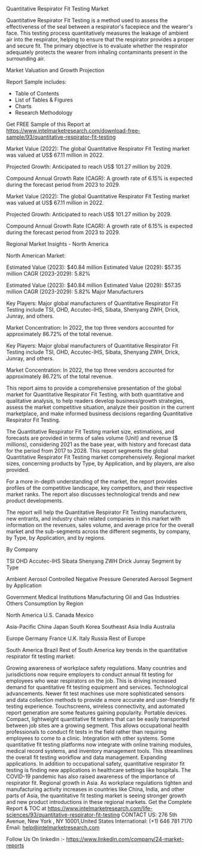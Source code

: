 Quantitative Respirator Fit Testing Market

Quantitative Respirator Fit Testing is a method used to assess the effectiveness of the seal between a respirator's facepiece and the wearer's face. This testing process quantitatively measures the leakage of ambient air into the respirator, helping to ensure that the respirator provides a proper and secure fit. The primary objective is to evaluate whether the respirator adequately protects the wearer from inhaling contaminants present in the surrounding air.

Market Valuation and Growth Projection

Report Sample includes:
- Table of Contents
- List of Tables & Figures
- Charts
- Research Methodology

Get FREE Sample of this Report at https://www.intelmarketresearch.com/download-free-sample/93/quantitative-respirator-fit-testing




Market Value (2022): The global Quantitative Respirator Fit Testing market was valued at US$ 67.11 million in 2022.

Projected Growth: Anticipated to reach US$ 101.27 million by 2029.

Compound Annual Growth Rate (CAGR): A growth rate of 6.15% is expected during the forecast period from 2023 to 2029.

Market Value (2022): The global Quantitative Respirator Fit Testing market was valued at US$ 67.11 million in 2022.

Projected Growth: Anticipated to reach US$ 101.27 million by 2029.

Compound Annual Growth Rate (CAGR): A growth rate of 6.15% is expected during the forecast period from 2023 to 2029.

Regional Market Insights - North America



North American Market:


Estimated Value (2023): $40.84 million
Estimated Value (2029): $57.35 million
CAGR (2023-2029): 5.82%


Estimated Value (2023): $40.84 million
Estimated Value (2029): $57.35 million
CAGR (2023-2029): 5.82%
Major Manufacturers



Key Players: Major global manufacturers of Quantitative Respirator Fit Testing include TSI, OHD, Accutec-IHS, Sibata, Shenyang ZWH, Drick, Junray, and others.

Market Concentration: In 2022, the top three vendors accounted for approximately 86.72% of the total revenue.

Key Players: Major global manufacturers of Quantitative Respirator Fit Testing include TSI, OHD, Accutec-IHS, Sibata, Shenyang ZWH, Drick, Junray, and others.

Market Concentration: In 2022, the top three vendors accounted for approximately 86.72% of the total revenue.



This report aims to provide a comprehensive presentation of the global market for Quantitative Respirator Fit Testing, with both quantitative and qualitative analysis, to help readers develop business/growth strategies, assess the market competitive situation, analyze their position in the current marketplace, and make informed business decisions regarding Quantitative Respirator Fit Testing.



The Quantitative Respirator Fit Testing market size, estimations, and forecasts are provided in terms of sales volume (Unit) and revenue ($ millions), considering 2021 as the base year, with history and forecast data for the period from 2017 to 2028. This report segments the global Quantitative Respirator Fit Testing market comprehensively. Regional market sizes, concerning products by Type, by Application, and by players, are also provided.



For a more in-depth understanding of the market, the report provides profiles of the competitive landscape, key competitors, and their respective market ranks. The report also discusses technological trends and new product developments.



The report will help the Quantitative Respirator Fit Testing manufacturers, new entrants, and industry chain related companies in this market with information on the revenues, sales volume, and average price for the overall market and the sub-segments across the different segments, by company, by Type, by Application, and by regions.

By Company



TSI
OHD
Accutec-IHS
Sibata
Shenyang ZWH
Drick
Junray
Segment by Type



Ambient Aerosol
Controlled Negative Pressure
Generated Aerosol
Segment by Application



Government
Medical Institutions
Manufacturing
Oil and Gas Industries
Others
Consumption by Region



North America
U.S.
Canada
Mexico


Asia-Pacific
China
Japan
South Korea
Southeast Asia
India
Australia


Europe
Germany
France
U.K.
Italy
Russia
Rest of Europe


South America
Brazil
Rest of South America
key trends in the quantitative respirator fit testing market:



Growing awareness of workplace safety regulations. Many countries and jurisdictions now require employers to conduct annual fit testing for employees who wear respirators on the job. This is driving increased demand for quantitative fit testing equipment and services.
Technological advancements. Newer fit test machines use more sophisticated sensors and data collection methods to provide a more accurate and user-friendly fit testing experience. Touchscreens, wireless connectivity, and automated report generation are some features gaining popularity.
Portable devices. Compact, lightweight quantitative fit testers that can be easily transported between job sites are a growing segment. This allows occupational health professionals to conduct fit tests in the field rather than requiring employees to come to a clinic.
Integration with other systems. Some quantitative fit testing platforms now integrate with online training modules, medical record systems, and inventory management tools. This streamlines the overall fit testing workflow and data management.
Expanding applications. In addition to occupational safety, quantitative respirator fit testing is finding new applications in healthcare settings like hospitals. The COVID-19 pandemic has also raised awareness of the importance of respirator fit.
Regional growth in Asia. As workplace regulations tighten and manufacturing activity increases in countries like China, India, and other parts of Asia, the quantitative fit testing market is seeing stronger growth and new product introductions in these regional markets.
Get the Complete Report & TOC at https://www.intelmarketresearch.com/life-sciences/93/quantitative-respirator-fit-testing
CONTACT US:
276 5th Avenue, New York , NY 10001,United States
International: (+1) 646 781 7170
Email: help@intelmarketresearch.com

Follow Us On linkedin :- https://www.linkedin.com/company/24-market-reports
